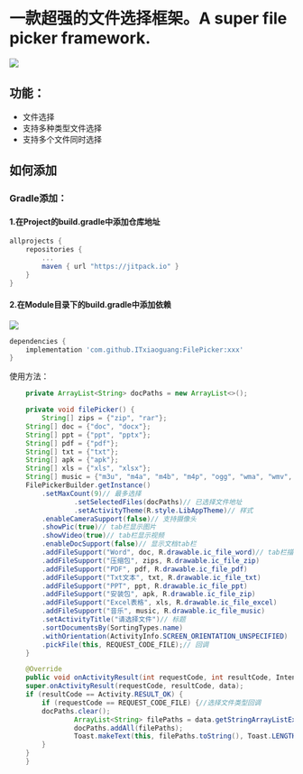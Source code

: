 #   一款超强的文件选择框架。A super file picker framework.

[![](https://jitpack.io/v/ITxiaoguang/FilePicker.svg)](https://jitpack.io/#ITxiaoguang/FilePicker)

##  功能：
- 文件选择
- 支持多种类型文件选择
- 支持多个文件同时选择


## 如何添加
### Gradle添加：
#### 1.在Project的build.gradle中添加仓库地址

``` gradle
allprojects {
	repositories {
		...
		maven { url "https://jitpack.io" }
	}
}
```

#### 2.在Module目录下的build.gradle中添加依赖
[![](https://jitpack.io/v/ITxiaoguang/FilePicker.svg)](https://jitpack.io/#ITxiaoguang/FilePicker)
``` gradle
dependencies {
    implementation 'com.github.ITxiaoguang:FilePicker:xxx'
}
```

使用方法：

```java
    private ArrayList<String> docPaths = new ArrayList<>();

    private void filePicker() {
        String[] zips = {"zip", "rar"};
	String[] doc = {"doc", "docx"};
	String[] ppt = {"ppt", "pptx"};
	String[] pdf = {"pdf"};
	String[] txt = {"txt"};
	String[] apk = {"apk"};
	String[] xls = {"xls", "xlsx"};
	String[] music = {"m3u", "m4a", "m4b", "m4p", "ogg", "wma", "wmv", "ogg", "rmvb", "mp2", "mp3", "aac", "awb", "amr", "mka"};
	FilePickerBuilder.getInstance()
		.setMaxCount(9)// 最多选择
                .setSelectedFiles(docPaths)// 已选择文件地址
                .setActivityTheme(R.style.LibAppTheme)// 样式
		.enableCameraSupport(false)// 支持摄像头
		.showPic(true)// tab栏显示图片
		.showVideo(true)// tab栏显示视频
		.enableDocSupport(false)// 显示文档tab栏
		.addFileSupport("Word", doc, R.drawable.ic_file_word)// tab栏描述；类型；tab栏下item的图标
		.addFileSupport("压缩包", zips, R.drawable.ic_file_zip)
		.addFileSupport("PDF", pdf, R.drawable.ic_file_pdf)
		.addFileSupport("Txt文本", txt, R.drawable.ic_file_txt)
		.addFileSupport("PPT", ppt, R.drawable.ic_file_ppt)
		.addFileSupport("安装包", apk, R.drawable.ic_file_zip)
		.addFileSupport("Excel表格", xls, R.drawable.ic_file_excel)
		.addFileSupport("音乐", music, R.drawable.ic_file_music)
		.setActivityTitle("请选择文件")// 标题
		.sortDocumentsBy(SortingTypes.name)
		.withOrientation(ActivityInfo.SCREEN_ORIENTATION_UNSPECIFIED)
		.pickFile(this, REQUEST_CODE_FILE);// 回调
    }
```

```java
    @Override
    public void onActivityResult(int requestCode, int resultCode, Intent data) {
	super.onActivityResult(requestCode, resultCode, data);
	if (resultCode == Activity.RESULT_OK) {
	    if (requestCode == REQUEST_CODE_FILE) {//选择文件类型回调
		docPaths.clear();
                ArrayList<String> filePaths = data.getStringArrayListExtra(FilePickerConst.KEY_SELECTED_DOCS);
                docPaths.addAll(filePaths);
                Toast.makeText(this, filePaths.toString(), Toast.LENGTH_SHORT).show();
	    }
	}
    }
```
